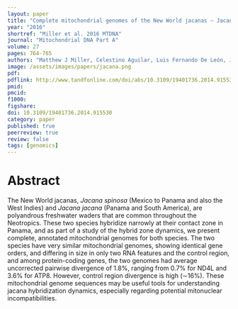 ```yaml
---
layout: paper
title: "Complete mitochondrial genomes of the New World jacanas – Jacana spinosa and Jacana jacana"
year: "2016"
shortref: "Miller et al. 2016 MTDNA"
journal: "Mitochondrial DNA Part A"
volume: 27
pages: 764-765
authors: "Matthew J Miller, Celestino Aguilar, Luis Fernando De León, José R Loaiza, W Owen McMillan"
image: /assets/images/papers/jacana.png
pdf: 
pdflink: http://www.tandfonline.com/doi/abs/10.3109/19401736.2014.915530?journalCode=imdn21
pmid: 
pmcid: 
f1000: 
figshare: 
doi: 10.3109/19401736.2014.915530
category: paper
published: true
peerreview: true
review: false
tags: [genomics]
---
```


# Abstract

The New World jacanas, *Jacana spinosa* (Mexico to Panama and also the West Indies) and *Jacana jacana* (Panama and South America), are polyandrous freshwater waders that are common throughout the Neotropics. These two species hybridize narrowly at their contact zone in Panama, and as part of a study of the hybrid zone dynamics, we present complete, annotated mitochondrial genomes for both species. The two species have very similar mitochondrial genomes, showing identical gene orders, and differing in size in only two RNA features and the control region, and among protein-coding genes, the two genomes had average uncorrected pairwise divergence of 1.8%, ranging from 0.7% for ND4L and 3.6% for ATP8. However, control region divergence is high (∼16%). These mitochondrial genome sequences may be useful tools for understanding jacana hybridization dynamics, especially regarding potential mitonuclear incompatibilities.